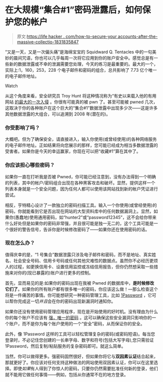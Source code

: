 # 在大规模“集合#1”密码泄露后，如何保护您的帐户

> 原文:[https://life hacker . com/how-to-secure-your accounts-after-the-massive-collectio-1831835847](https://lifehacker.com/how-to-secure-your-accounts-after-the-massive-collectio-1831835847)

“又是一天，又是一次偏头痛”是海绵宝宝的 Squidward Q. Tentacles 中的一句美妙的晨间咒语，你也可以几乎每周一次将它应用到你的账户安全中。感觉总是有一些新的数据泄露或不幸的泄漏需要您处理，今天的练习是最重要的。最大的一个，实际上:1，160，253，228 个电子邮件和密码的组合，总共影响了 7.73 亿个唯一的电子邮件地址。

Watch

从这个角度来看，安全研究员 Troy Hunt 将这种情况称为“有史以来载入他的有用网站 [的最大的一次入侵](https://haveibeenpwned.com/) 。你很有可能真的被 pwn 了。甚至可能被 pwned 几次，这取决于你的各种账户在这个巨大的“集合#1”数据泄露中出现多少次——这是许多其他数据泄露的大组合，可以追溯到 2008 年(潜在的)。

### 你受影响了吗？

大概吧。但为了确保安全，请直接进入，输入你使用(或曾经使用)的各种网络服务的电子邮件地址。正如结果将向您展示的那样，您可能已经成为相当多数据泄露的受害者。如果你是今天的幸运赢家，你现在可以把“收藏#1”算在其中了。

### 你应该担心哪些密码？

如果你一直在打听我是否被 Pwned，你可能已经注意到，没有办法得到一个明确的列表，其中的帐户/密码组合出现在各种黑客攻击和破坏。显然，提供这样一个列表本身就是一个安全问题，因为任何人都可以使用该网站找到新的帐户凭证进行尝试。

相反，亨特精心设计了一款独立的密码扫描工具。输入一个你使用(或曾经使用)的密码，你就能看到它是否出现在网站的大型资料库中的任何数据漏洞上。显然，如果你(愚蠢地)使用通用密码，如“hunter2”或“password12345”，这不会给你带来什么好处但是如果你的密码非常强，并且很可能是独一无二的，这个工具可能是一个很好的警告信号，告诉你是时候修改密码了——如果你还在使用密码的话。

### 现在怎么办？

值得庆幸的是，“1 号集合”数据泄露只涉及电子邮件和密码，而不是地址、真实姓名、社会安全号码、信用卡号码或任何其他灾难性的数据点。虽然你不必经历更烦人的过程，如更换信用卡、设置信用监控或冻结信用报告，但你仍然想采取一些措施来对你的(现已暴露的)账户进行更多的控制。

首先，显而易见的是:如果你的密码出现在我被 Pwned 的数据库中，**是时候修改它们了**。如果你的所有账户都有很多唯一的密码，你应该这么做！—那么检查这个将是一件痛苦的事情。你可能想研究一种密码管理工具，比如 [1Password](https://1password.com/) ，它可以帮你完成这一切*并且*会在你的密码出现新漏洞时通知你。

如果你还没有使用密码管理应用程序，现在是开始使用的好时机。没有理由为什么你的每个账户不应该有 [强，唯一的密码](https://lifehacker.com/how-to-create-secure-passwords-that-arent-impossible-to-1825048324) 。这可以确保这些安全漏洞只影响你的一个账户，而不是你为每个账户使用的一个“安全”密码，从而保证你的安全。

此外，像 1Password 这样的工具可以轻松管理复杂的密码(或密码短语)。每当您登录时，不必记住您创建的一长串字母、数字和符号(包括大写字母),您只需验证 1Password，然后复制/粘贴服务的复杂密码即可。就这么简单。

当然，你可以做得更多。强密码固然很好，但如果你将它与**双因素认证**结合起来，那就更好了。你应该对任何支持这种做法的网站使用双因素认证，你可以在这里选择。即使*如果*有人得到了你惊人的密码，只要你仍然需要批准任何新的登录，他们就不能用它做任何事情——例如，包括从你通常不在的地方登录。